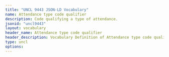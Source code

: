 ```yaml
---
title: "UNCL 9443 JSON-LD Vocabulary"
name: Attendance type code qualifier
description: Code qualifying a type of attendance.
jsonid: "uncl9443"
layout: vocabulary
header_name: Attendance type code qualifier
header_description: Vocabulary Definition of Attendance type code qualifier semantics in HTML format. JSON-LD format is available at [uncl9443.jsonld](/vocabulary/uncl9443.jsonld)
type: uncl
options:
---
```


